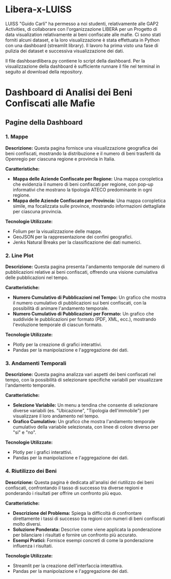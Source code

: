 # Libera-x-LUISS

LUISS "Guido Carli" ha permesso a noi studenti, relativamente alle GAP2 Activities, di collaborare con l'organizzazione LIBERA per un Progetto di data visualization relativamente ai beni confiscate alle mafie. Ci sono stati forniti alcuni dataset, e la loro visualizzazione è stata effettuata in Python con una dashboard (streamlit library). Il lavoro ha prima visto una fase di pulizia dei dataset e successiva visualizzazione dei dati.

Il file dashboardlibera.py contiene lo script della dashboard. Per la visualizzazione della dashboard è sufficiente runnare il file nel terminal in seguito al download della repository.

# Dashboard di Analisi dei Beni Confiscati alle Mafie

## Pagine della Dashboard

### 1. Mappe
**Descrizione:**
Questa pagina fornisce una visualizzazione geografica dei beni confiscati, mostrando la distribuzione e il numero di beni trasferiti da Openregio per ciascuna regione e provincia in Italia.

**Caratteristiche:**

- **Mappa delle Aziende Confiscate per Regione:** Una mappa coropletica che evidenzia il numero di beni confiscati per regione, con pop-up informativi che mostrano la tipologia ATECO predominante in ogni regione.
- **Mappa delle Aziende Confiscate per Provincia:** Una mappa coropletica simile, ma focalizzata sulle province, mostrando informazioni dettagliate per ciascuna provincia.

**Tecnologie Utilizzate:**

- Folium per la visualizzazione delle mappe.
- GeoJSON per la rappresentazione dei confini geografici.
- Jenks Natural Breaks per la classificazione dei dati numerici.

### 2. Line Plot
**Descrizione:**
Questa pagina presenta l'andamento temporale del numero di pubblicazioni relative ai beni confiscati, offrendo una visione cumulativa delle pubblicazioni nel tempo.

**Caratteristiche:**

- **Numero Cumulativo di Pubblicazioni nel Tempo:** Un grafico che mostra il numero cumulativo di pubblicazioni sui beni confiscati, con la possibilità di animare l'andamento temporale.
- **Numero Cumulativo di Pubblicazioni per Formato:** Un grafico che suddivide le pubblicazioni per formato (PDF, XML, ecc.), mostrando l'evoluzione temporale di ciascun formato.

**Tecnologie Utilizzate:**

- Plotly per la creazione di grafici interattivi.
- Pandas per la manipolazione e l'aggregazione dei dati.

### 3. Andamenti Temporali
**Descrizione:**
Questa pagina analizza vari aspetti dei beni confiscati nel tempo, con la possibilità di selezionare specifiche variabili per visualizzare l'andamento temporale.

**Caratteristiche:**

- **Selezione Variabile:** Un menu a tendina che consente di selezionare diverse variabili (es. "Ubicazione", "Tipologia dell'immobile") per visualizzare il loro andamento nel tempo.
- **Grafico Cumulativo:** Un grafico che mostra l'andamento temporale cumulativo della variabile selezionata, con linee di colore diverso per "si" e "no".

**Tecnologie Utilizzate:**

- Plotly per i grafici interattivi.
- Pandas per la manipolazione e l'aggregazione dei dati.

### 4. Riutilizzo dei Beni
**Descrizione:**
Questa pagina è dedicata all'analisi del riutilizzo dei beni confiscati, confrontando il tasso di successo tra diverse regioni e ponderando i risultati per offrire un confronto più equo.

**Caratteristiche:**

- **Descrizione del Problema:** Spiega la difficoltà di confrontare direttamente i tassi di successo tra regioni con numeri di beni confiscati molto diversi.
- **Soluzione Ponderata:** Descrive come viene applicata la ponderazione per bilanciare i risultati e fornire un confronto più accurato.
- **Esempi Pratici:** Fornisce esempi concreti di come la ponderazione influenza i risultati.

**Tecnologie Utilizzate:**

- Streamlit per la creazione dell'interfaccia interattiva.
- Pandas per la manipolazione e l'aggregazione dei dati.
